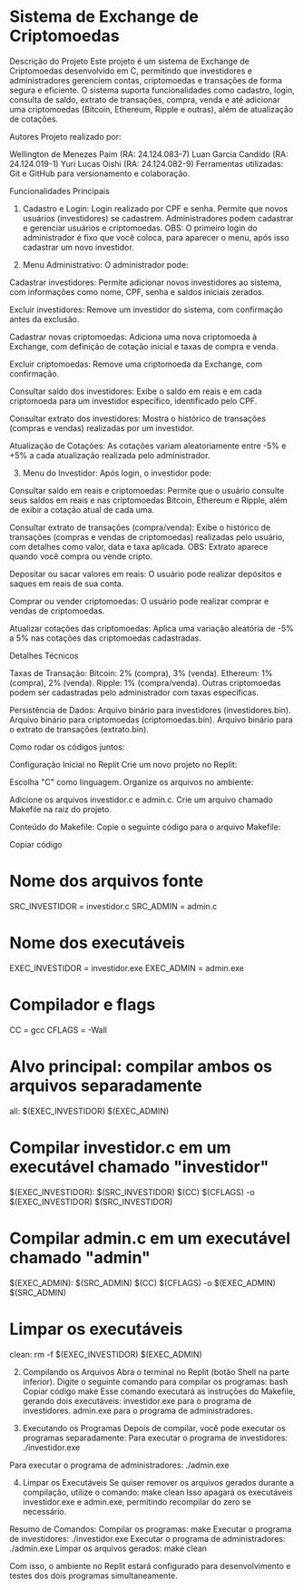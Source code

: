 # Sistema de Exchange de Criptomoedas

Descrição do Projeto
Este projeto é um sistema de Exchange de Criptomoedas desenvolvido em C, permitindo que investidores e administradores gerenciem contas, criptomoedas e transações de forma segura e eficiente. O sistema suporta funcionalidades como cadastro, login, consulta de saldo, extrato de transações, compra, venda e até adicionar uma criptomoedas (Bitcoin, Ethereum, Ripple e outras), além de atualização de cotações.

Autores
Projeto realizado por:

Wellington de Menezes Paim (RA: 24.124.083-7)
Luan Garcia Candido (RA: 24.124.019-1)
Yuri Lucas Oishi (RA: 24.124.082-9)
Ferramentas utilizadas: Git e GitHub para versionamento e colaboração.

Funcionalidades Principais
1. Cadastro e Login:
Login realizado por CPF e senha.
Permite que novos usuários (investidores) se cadastrem.
Administradores podem cadastrar e gerenciar usuários e criptomoedas. 
OBS: O primeiro login do administrador é fixo que você coloca, para aparecer o menu, após isso cadastrar um novo investidor.


2. Menu Administrativo:
O administrador pode:

Cadastrar investidores: Permite adicionar novos investidores ao sistema, com informações como nome, CPF, senha e saldos iniciais zerados.

Excluir investidores: Remove um investidor do sistema, com confirmação antes da exclusão.

Cadastrar novas criptomoedas: Adiciona uma nova criptomoeda à Exchange, com definição de cotação inicial e taxas de compra e venda.

Excluir criptomoedas: Remove uma criptomoeda da Exchange, com confirmação.

Consultar saldo dos investidores: Exibe o saldo em reais e em cada criptomoeda para um investidor específico, identificado pelo CPF.

Consultar extrato dos investidores: Mostra o histórico de transações (compras e vendas) realizadas por um investidor.

Atualização de Cotações:
As cotações variam aleatoriamente entre -5% e +5% a cada atualização realizada pelo administrador.




3. Menu do Investidor:
Após login, o investidor pode:

Consultar saldo em reais e criptomoedas: Permite que o usuário consulte seus saldos em reais e nas criptomoedas Bitcoin, Ethereum e Ripple, além de exibir a cotação atual de cada uma.

Consultar extrato de transações (compra/venda): Exibe o histórico de transações (compras e vendas de criptomoedas) realizadas pelo usuário, com detalhes como valor, data e taxa aplicada. OBS: Extrato aparece quando você compra ou vende cripto.

Depositar ou sacar valores em reais: O usuário pode realizar depósitos e saques em reais de sua conta.

Comprar ou vender criptomoedas: O usuário pode realizar comprar e vendas de criptomoedas.

Atualizar cotações das criptomoedas: Aplica uma variação aleatória de -5% a 5% nas cotações das criptomoedas cadastradas.


Detalhes Técnicos

Taxas de Transação:
Bitcoin: 2% (compra), 3% (venda).
Ethereum: 1% (compra), 2% (venda).
Ripple: 1% (compra/venda).
Outras criptomoedas podem ser cadastradas pelo administrador com taxas específicas.


Persistência de Dados:
Arquivo binário para investidores (investidores.bin).
Arquivo binário para criptomoedas (criptomoedas.bin).
Arquivo binário para o extrato de transações (extrato.bin).


Como rodar os códigos juntos:

Configuração Inicial no Replit
Crie um novo projeto no Replit:

Escolha "C" como linguagem.
Organize os arquivos no ambiente:

Adicione os arquivos investidor.c e admin.c.
Crie um arquivo chamado Makefile na raiz do projeto.

Conteúdo do Makefile:
Copie o seguinte código para o arquivo Makefile:

Copiar código
# Nome dos arquivos fonte
SRC_INVESTIDOR = investidor.c
SRC_ADMIN = admin.c

# Nome dos executáveis
EXEC_INVESTIDOR = investidor.exe
EXEC_ADMIN = admin.exe

# Compilador e flags
CC = gcc
CFLAGS = -Wall

# Alvo principal: compilar ambos os arquivos separadamente
all: $(EXEC_INVESTIDOR) $(EXEC_ADMIN)

# Compilar investidor.c em um executável chamado "investidor"
$(EXEC_INVESTIDOR): $(SRC_INVESTIDOR)
	$(CC) $(CFLAGS) -o $(EXEC_INVESTIDOR) $(SRC_INVESTIDOR)

# Compilar admin.c em um executável chamado "admin"
$(EXEC_ADMIN): $(SRC_ADMIN)
	$(CC) $(CFLAGS) -o $(EXEC_ADMIN) $(SRC_ADMIN)

# Limpar os executáveis
clean:
	rm -f $(EXEC_INVESTIDOR) $(EXEC_ADMIN)

2. Compilando os Arquivos
Abra o terminal no Replit (botão Shell na parte inferior).
Digite o seguinte comando para compilar os programas:
bash
Copiar código
make
Esse comando executará as instruções do Makefile, gerando dois executáveis:
investidor.exe para o programa de investidores.
admin.exe para o programa de administradores.

3. Executando os Programas
Depois de compilar, você pode executar os programas separadamente:
Para executar o programa de investidores:
./investidor.exe

Para executar o programa de administradores:
./admin.exe

4. Limpar os Executáveis
Se quiser remover os arquivos gerados durante a compilação, utilize o comando:
make clean
Isso apagará os executáveis investidor.exe e admin.exe, permitindo recompilar do zero se necessário.

Resumo de Comandos:
Compilar os programas: make
Executar o programa de investidores: ./investidor.exe
Executar o programa de administradores: ./admin.exe
Limpar os arquivos gerados: make clean

Com isso, o ambiente no Replit estará configurado para desenvolvimento e testes dos dois programas simultaneamente.
